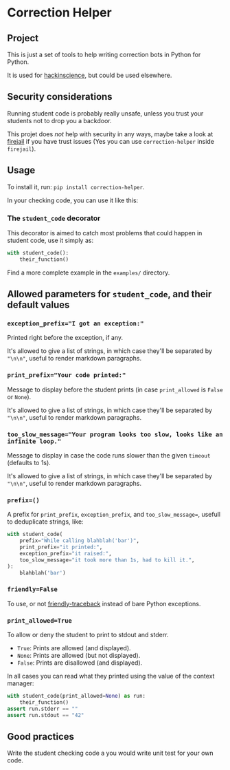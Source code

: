 # Correction Helper

## Project

This is just a set of tools to help writing correction bots in Python for Python.

It is used for [hackinscience](https://hackinscience.org), but could
be used elsewhere.


## Security considerations

Running student code is probably really unsafe, unless you trust your
students not to drop you a backdoor.

This projet does *not* help with security in any ways, maybe take a
look at [firejail](https://github.com/netblue30/firejail) if you have
trust issues (Yes you can use `correction-helper` inside `firejail`).


## Usage

To install it, run: `pip install correction-helper`.


In your checking code, you can use it like this:


### The `student_code` decorator

This decorator is aimed to catch most problems that could happen in
student code, use it simply as:

```python
with student_code():
    their_function()
```

Find a more complete example in the `examples/` directory.


## Allowed parameters for `student_code`, and their default values

### `exception_prefix="I got an exception:"`

Printed right before the exception, if any.

It's allowed to give a list of strings, in which case they'll be
separated by `"\n\n"`, useful to render markdown paragraphs.


### `print_prefix="Your code printed:"`

Message to display before the student prints (in case `print_allowed`
is `False` or `None`).

It's allowed to give a list of strings, in which case they'll be
separated by `"\n\n"`, useful to render markdown paragraphs.


### `too_slow_message="Your program looks too slow, looks like an infinite loop."`

Message to display in case the code runs slower than the given `timeout` (defaults to 1s).

It's allowed to give a list of strings, in which case they'll be
separated by `"\n\n"`, useful to render markdown paragraphs.


### `prefix=()`

A prefix for `print_prefix`, `exception_prefix`, and
`too_slow_message=`, usefull to deduplicate strings, like:

```python
with student_code(
    prefix="While calling blahblah('bar')",
    print_prefix="it printed:",
    exception_prefix="it raised:",
    too_slow_message="it took more than 1s, had to kill it.",
):
    blahblah('bar')
```


### `friendly=False`

To use, or not
[friendly-traceback](https://github.com/aroberge/friendly-traceback/)
instead of bare Python exceptions.


### `print_allowed=True`

To allow or deny the student to print to stdout and stderr.

- `True`: Prints are allowed (and displayed).
- `None`: Prints are allowed (but not displayed).
- `False`: Prints are disallowed (and displayed).

In all cases you can read what they printed using the value of the
context manager:

```python
with student_code(print_allowed=None) as run:
    their_function()
assert run.stderr == ""
assert run.stdout == "42"
```


## Good practices

Write the student checking code a you would write unit test for your
own code.
